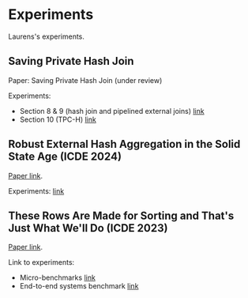 # Experiments
Laurens's experiments.

## Saving Private Hash Join
Paper: Saving Private Hash Join (under review)

Experiments:
 * Section 8 & 9 (hash join and pipelined external joins) [link](oochj)
 * Section 10 (TPC-H) [link](tpch)

## Robust External Hash Aggregation in the Solid State Age (ICDE 2024)
[Paper link](https://ieeexplore.ieee.org/document/10597735).

Experiments: [link](oocha)

## These Rows Are Made for Sorting and That's Just What We'll Do (ICDE 2023)
[Paper link](https://ieeexplore.ieee.org/document/10184754).

Link to experiments:
 * Micro-benchmarks [link](sorting_simulation)
 * End-to-end systems benchmark [link](sorting)
